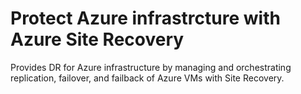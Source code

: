 # Protect Azure infrastrcture with Azure Site Recovery

Provides DR for Azure infrastructure by managing and orchestrating replication, failover, and failback of Azure VMs with Site Recovery.


